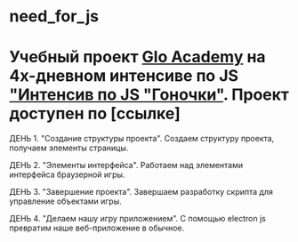 # need_for_js

# Учебный проект [Glo Academy](https://glo.academy/) на 4х-дневном интенсиве по JS ["Интенсив по JS "Гоночки"](https://glo-academy.ru/intensive/vorkshop-po-js-gonochki/). Проект доступен по [ссылке]

ДЕНЬ 1. "Создание структуры проекта".
Создаем структуру проекта, получаем элементы страницы.

ДЕНЬ 2. "Элементы интерфейса".
Работаем над элементами интерфейса браузерной игры.

ДЕНЬ 3. "Завершение проекта".
Завершаем разработку скрипта для управление объектами игры.

ДЕНЬ 4. "Делаем нашу игру приложением".
С помощью electron js превратим наше веб-приложение в обычное.
